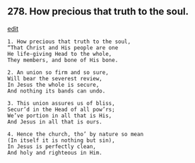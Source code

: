 
## 278.  How precious that truth to the soul.
[edit](https://docs.google.com/document/d/1gwNArVNINr89eBRBzVZswM_M_68tcFdS/edit?mode=html)



    1. How precious that truth to the soul,
    “That Christ and His people are one 
    He life-giving Head to the whole,
    They members, and bone of His bone.

    2. An union so firm and so sure,
    Will bear the severest review,
    In Jesus the whole is secure,
    And nothing its bands can undo.

    3. This union assures us of bliss,
    Secur’d in the Head of all pow’rs; 
    We’ve portion in all that is His,
    And Jesus in all that is ours.

    4. Hence the church, tho’ by nature so mean
    (In itself it is nothing but sin),
    In Jesus is perfectly clean,
    And holy and righteous in Him.
